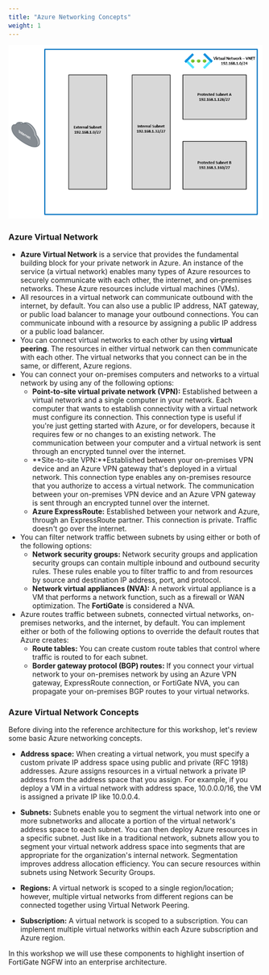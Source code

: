 ```yaml
---
title: "Azure Networking Concepts"
weight: 1
---
```


![](../Images/Azure-VNET-Basic.PNG)

### Azure Virtual Network
  - **Azure Virtual Network** is a service that provides the fundamental building block for your private network in Azure. An instance of the service (a virtual network) enables many types of Azure resources to securely communicate with each other, the internet, and on-premises networks. These Azure resources include virtual machines (VMs).
  - All resources in a virtual network can communicate outbound with the internet, by default. You can also use a public IP address, NAT gateway, or public load balancer to manage your outbound connections. You can communicate inbound with a resource by assigning a public IP address or a public load balancer.
  - You can connect virtual networks to each other by using **virtual peering**. The resources in either virtual network can then communicate with each other. The virtual networks that you connect can be in the same, or different, Azure regions.
  - You can connect your on-premises computers and networks to a virtual network by using any of the following options:
    - **Point-to-site virtual private network (VPN):** Established between a virtual network and a single computer in your network. Each computer that wants to establish connectivity with a virtual network must configure its connection. This connection type is useful if you're just getting started with Azure, or for developers, because it requires few or no changes to an existing network. The communication between your computer and a virtual network is sent through an encrypted tunnel over the internet.
    - **Site-to-site VPN:**Established between your on-premises VPN device and an Azure VPN gateway that's deployed in a virtual network. This connection type enables any on-premises resource that you authorize to access a virtual network. The communication between your on-premises VPN device and an Azure VPN gateway is sent through an encrypted tunnel over the internet.
    - **Azure ExpressRoute:** Established between your network and Azure, through an ExpressRoute partner. This connection is private. Traffic doesn't go over the internet.
  - You can filter network traffic between subnets by using either or both of the following options:
    - **Network security groups:** Network security groups and application security groups can contain multiple inbound and outbound security rules. These rules enable you to filter traffic to and from resources by source and destination IP address, port, and protocol.
    - **Network virtual appliances (NVA):** A network virtual appliance is a VM that performs a network function, such as a firewall or WAN optimization.  The **FortiGate** is considered a NVA.
  - Azure routes traffic between subnets, connected virtual networks, on-premises networks, and the internet, by default. You can implement either or both of the following options to override the default routes that Azure creates:
    - **Route tables:** You can create custom route tables that control where traffic is routed to for each subnet.
    - **Border gateway protocol (BGP) routes:** If you connect your virtual network to your on-premises network by using an Azure VPN gateway, ExpressRoute connection, or FortiGate NVA, you can propagate your on-premises BGP routes to your virtual networks.
 

  ### Azure Virtual Network Concepts

Before diving into the reference architecture for this workshop, let's review some basic Azure networking concepts.

- **Address space:**  When creating a virtual network, you must specify a custom private IP address space using public and private (RFC 1918) addresses. Azure assigns resources in a virtual network a private IP address from the address space that you assign. For example, if you deploy a VM in a virtual network with address space, 10.0.0.0/16, the VM is assigned a private IP like 10.0.0.4.

- **Subnets:** Subnets enable you to segment the virtual network into one or more subnetworks and allocate a portion of the virtual network's address space to each subnet. You can then deploy Azure resources in a specific subnet. Just like in a traditional network, subnets allow you to segment your virtual network address space into segments that are appropriate for the organization's internal network. Segmentation improves address allocation efficiency. You can secure resources within subnets using Network Security Groups.

- **Regions:** A virtual network is scoped to a single region/location; however, multiple virtual networks from different regions can be connected together using Virtual Network Peering.

- **Subscription:** A virtual network is scoped to a subscription. You can implement multiple virtual networks within each Azure subscription and Azure region.

In this workshop we will use these components to highlight insertion of FortiGate NGFW into an enterprise architecture. 
